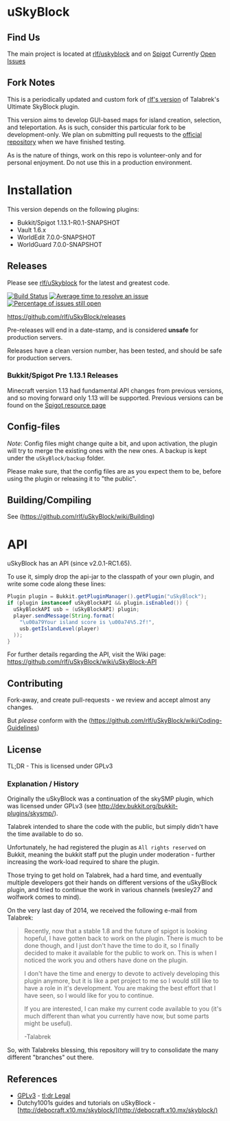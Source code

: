 # uSkyBlock
## Find Us
The main project is located at [rlf/uskyblock](https://github.com/rlf/uSkyBlock) and on [Spigot](https://www.spigotmc.org/resources/uskyblock.2280/) 
Currently [Open Issues](https://github.com/rlf/uSkyBlock/issues?utf8=%E2%9C%93&q=is%3Aissue%20is%3Aopen%20-label%3A%22T%20ready%20for%20test%22%20-label%3A%22T%20tested%20awaiting%20reporter%22)

## Fork Notes

This is a periodically updated and custom fork of [rlf's version](https://github.com/rlf/uSkyBlock) of Talabrek's Ultimate SkyBlock plugin.

This version aims to develop GUI-based maps for island creation, selection, and teleportation. 
As is such, consider this particular fork to be development-only. We plan on submitting pull requests to the [official repository](https://github.com/rlf/uSkyBlock)  when we have finished testing. 

As is the nature of things, work on this repo is volunteer-only and for personal enjoyment. Do not use this in a production environment. 

# Installation

This version depends on the following plugins:

* Bukkit/Spigot 1.13.1-R0.1-SNAPSHOT
* Vault 1.6.x
* WorldEdit 7.0.0-SNAPSHOT
* WorldGuard 7.0.0-SNAPSHOT

## Releases 
Please see [rlf/uSkyblock](https://github.com/rlf/uSkyBlock) for the latest and greatest code. 

[![Build Status](https://api.travis-ci.org/rlf/uSkyBlock.svg)](https://travis-ci.org/rlf/uSkyBlock) [![Average time to resolve an issue](http://isitmaintained.com/badge/resolution/rlf/uSkyBlock.svg)](http://isitmaintained.com/project/rlf/uSkyBlock "Average time to resolve an issue") [![Percentage of issues still open](http://isitmaintained.com/badge/open/rlf/uSkyBlock.svg)](http://isitmaintained.com/project/rlf/uSkyBlock "Percentage of issues still open")

https://github.com/rlf/uSkyBlock/releases

Pre-releases will end in a date-stamp, and is considered **unsafe** for production servers.

Releases have a clean version number, has been tested, and should be safe for production servers.

### Bukkit/Spigot Pre 1.13.1 Releases
Minecraft version 1.13 had fundamental API changes from previous versions, and so moving forward only 1.13 will be supported. 
Previous versions can be found on the [Spigot resource page](https://www.spigotmc.org/resources/uskyblock.2280/updates) 

## Config-files

*Note*: Config files might change quite a bit, and upon activation, the plugin will try to merge the existing ones with the new ones. A backup is kept under the `uSkyBlock/backup` folder.

Please make sure, that the config files are as you expect them to be, before using the plugin or releasing it to "the public".

## Building/Compiling

See (https://github.com/rlf/uSkyBlock/wiki/Building)

# API
uSkyBlock has an API (since v2.0.1-RC1.65).

To use it, simply drop the api-jar to the classpath of your own plugin, and write some code along these lines:
```java
Plugin plugin = Bukkit.getPluginManager().getPlugin("uSkyBlock");
if (plugin instanceof uSkyBlockAPI && plugin.isEnabled()) {
  uSkyBlockAPI usb = (uSkyBlockAPI) plugin;
  player.sendMessage(String.format(
    "\u00a79Your island score is \u00a74%5.2f!", 
    usb.getIslandLevel(player)
  ));
}
```
For further details regarding the API, visit the Wiki page: https://github.com/rlf/uSkyBlock/wiki/uSkyBlock-API

## Contributing

Fork-away, and create pull-requests - we review and accept almost any changes.

But *please* conform with the (https://github.com/rlf/uSkyBlock/wiki/Coding-Guidelines)

## License

TL;DR - This is licensed under GPLv3

### Explanation / History
Originally the uSkyBlock was a continuation of the skySMP plugin, which was licensed under GPLv3
(see http://dev.bukkit.org/bukkit-plugins/skysmp/).

Talabrek intended to share the code with the public, but simply didn't have the time available to do so.

Unfortunately, he had registered the plugin as `All rights reserved` on Bukkit, meaning the bukkit staff put the plugin under moderation - further increasing the work-load required to share the plugin.

Those trying to get hold on Talabrek, had a hard time, and eventually multiple developers got their hands on different versions of the uSkyBlock plugin, and tried to continue the work in various channels (wesley27 and wolfwork comes to mind).

On the very last day of 2014, we received the following e-mail from Talabrek:

> Recently, now that a stable 1.8 and the future of spigot is looking hopeful, I have gotten back to work on the plugin. There is much to be done though, and I just don't have the time to do it, so I finally decided to make it available for the public to work on. This is when I noticed the work you and others have done on the plugin.
>
> I don't have the time and energy to devote to actively developing this plugin anymore, but it is like a pet project to me so I would still like to have a role in it's development. You are making the best effort that I have seen, so I would like for you to continue.
>
> If you are interested, I can make my current code available to you (it's much different than what you currently have now, but some parts might be useful).
>
> -Talabrek

So, with Talabreks blessing, this repository will try to consolidate the many different "branches" out there.

## References

* [GPLv3](http://www.gnu.org/copyleft/gpl.html) - [tl;dr Legal](https://www.tldrlegal.com/l/gpl-3.0)
* Dutchy1001s guides and tutorials on uSkyBlock - [http://debocraft.x10.mx/skyblock/](http://debocraft.x10.mx/skyblock/)
